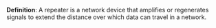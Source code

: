 **Definition**: A repeater is a network device that amplifies or regenerates signals to extend the distance over which data can travel in a network.